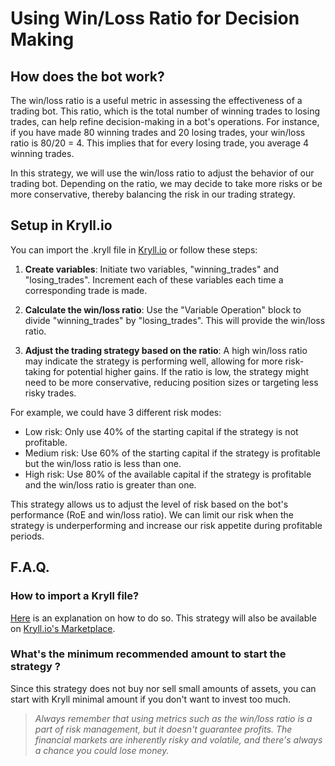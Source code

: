 # Using Win/Loss Ratio for Decision Making

## How does the bot work?

The win/loss ratio is a useful metric in assessing the effectiveness of a trading bot. This ratio, which is the total number of winning trades to losing trades, can help refine decision-making in a bot's operations. For instance, if you have made 80 winning trades and 20 losing trades, your win/loss ratio is 80/20 = 4. This implies that for every losing trade, you average 4 winning trades. 

In this strategy, we will use the win/loss ratio to adjust the behavior of our trading bot. Depending on the ratio, we may decide to take more risks or be more conservative, thereby balancing the risk in our trading strategy.

## Setup in Kryll.io

You can import the .kryll file in [Kryll.io](https://platform.kryll.io) or follow these steps:

1. **Create variables**: Initiate two variables, "winning_trades" and "losing_trades". Increment each of these variables each time a corresponding trade is made.

2. **Calculate the win/loss ratio**: Use the "Variable Operation" block to divide "winning_trades" by "losing_trades". This will provide the win/loss ratio.

3. **Adjust the trading strategy based on the ratio**: A high win/loss ratio may indicate the strategy is performing well, allowing for more risk-taking for potential higher gains. If the ratio is low, the strategy might need to be more conservative, reducing position sizes or targeting less risky trades.

For example, we could have 3 different risk modes:

- Low risk: Only use 40% of the starting capital if the strategy is not profitable.
- Medium risk: Use 60% of the starting capital if the strategy is profitable but the win/loss ratio is less than one.
- High risk: Use 80% of the available capital if the strategy is profitable and the win/loss ratio is greater than one.

This strategy allows us to adjust the level of risk based on the bot's performance (RoE and win/loss ratio). We can limit our risk when the strategy is underperforming and increase our risk appetite during profitable periods.

## F.A.Q.

### How to import a Kryll file?

[Here](https://github.com/Cryptense/Kryll-Strategies-Toolkit/tree/main#how-to-use-a-kryll-file-) is an explanation on how to do so. This strategy will also be available on [Kryll.io's Marketplace](https://platform.kryll.io/marketplace).

### What's the minimum recommended amount to start the strategy ?

Since this strategy does not buy nor sell small amounts of assets, you can start with Kryll minimal amount if you don't want to invest too much.

> *Always remember that using metrics such as the win/loss ratio is a part of risk management, but it doesn't guarantee profits. The financial markets are inherently risky and volatile, and there's always a chance you could lose money.*
